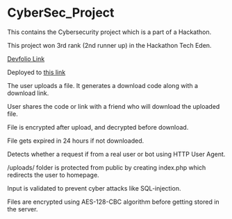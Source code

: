 # CyberSec_Project
This contains the Cybersecurity project which is a part of a Hackathon.

This project won 3rd rank (2nd runner up) in the Hackathon Tech Eden.

[Devfolio Link](https://devfolio.co/submissions/sendas-d94a)

Deployed to 
[this link](http://sendas.totalh.net/)

The user uploads a file. It generates a download code along with a download link.

User shares the code or link with a friend who will download the uploaded file.

File is encrypted after upload, and decrypted before download.

File gets expired in 24 hours if not downloaded.

Detects whether a request if from a real user or bot using HTTP User Agent.

/uploads/ folder is protected from public by creating index.php which redirects the user to homepage.

Input is validated to prevent cyber attacks like SQL-injection.

Files are encrypted using AES-128-CBC algorithm before getting stored in the server.
